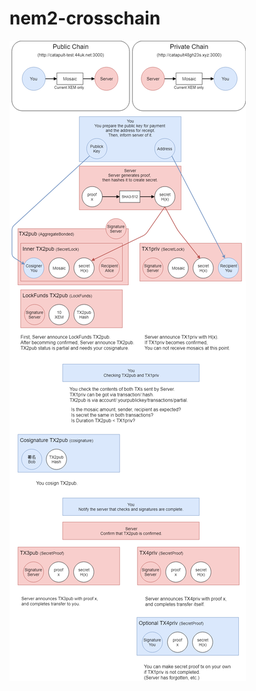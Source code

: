 # nem2-crosschain

![](https://raw.githubusercontent.com/planethouki/images/master/nem2-crosschain/atomicswap-deposit.png)
